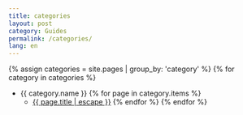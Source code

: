 ```yaml
---
title: categories
layout: post
category: Guides
permalink: /categories/
lang: en
---
```

{% assign categories = site.pages | group_by: 'category' %}
{% for category in categories %}
  * {{ category.name }}
    {% for page in category.items %}
      * <a href="{{site.baseurl}}{{page.url}}">{{ page.title | escape }}</a>
    {% endfor %}
{% endfor %}
